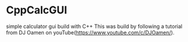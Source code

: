 # CppCalcGUI
simple calculator gui build with C++
This was build by following a tutorial from DJ Oamen on youTube(https://www.youtube.com/c/DJOamen/).
